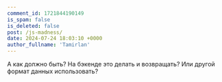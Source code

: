 ```yaml
---
comment_id: 1721844190149
is_spam: false
is_deleted: false
post: /js-madness/
date: 2024-07-24 18:03:10 +0000
author_fullname: 'Tamirlan'
---
```


А как должно быть?
На бэкенде это делать и возвращать? Или другой формат данных использовать?
